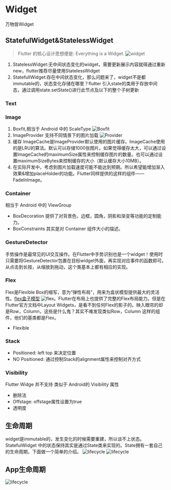 Widget
===
万物皆Widget

## StatefulWidget&StatelessWidget
> Flutter 的核心设计思想便是: Everything is a Widget.
![widget](http://img.1991th.com/tuchongeter/tech/flutter.widget)

1. StatelessWidget:无中间状态变化的widget，需要更新展示内容就得通过重新new，flutter推荐尽量使用StatelessWidget
2. StatefullWidget:存在中间状态变化，那么问题来了，widget不是都immutable的，状态变化存储在哪里？flutter 引入state的类用于存放中间态，通过调用state.setState()进行此节点及以下的整个子树更新

### Text

### Image
1. Boxfit,相当于 Android 中的 ScaleType
  ![Boxfit](http://img.1991th.com/tuchongeter/tech/image.boxfit)
2. ImageProvider 支持不同情景下的图片加载
  ![Provider](http://img.1991th.com/tuchongeter/tech/image.provider)
3. 缓存
  ImageCache是ImageProvider默认使用的图片缓存。ImageCache使用的是LRU的算法。默认可以存储1000张图片。如果觉得缓存太大，可以通过设置ImageCache的maximumSize属性来控制缓存图片的数量。也可以通过设置maximumSizeBytes来控制缓存的大小（默认缓存大小10MB）。
4. 在实际开发中，考虑到图片加载速度可能不能达到预期。所以希望能增加渐入效果&增加placeHolder的功能。Flutter同样提供的这样的组件——FadeInImage。

### Container
相当于 Android 中的 ViewGroup
- BoxDecoration 提供了对背景色，边框，圆角，阴影和渐变等功能的定制能力。
- BoxConstraints 其实是对 Container 组件大小的描述。

###  GestureDetector
手势操作是最常见的UI交互操作。在Flutter中手势识别也是一个widget！使用时只需要将GestureDetector包裹在目标widget外面，再实现对应事件的函数即可。从点击到长按，从缩放到拖动，这个类基本上都有相应的实现。

### Flex
Flex是Flexible Box的缩写，意为”弹性布局”，用来为盒状模型提供最大的灵活性。[flex盒子模型](https://www.runoob.com/w3cnote/flex-grammar.html)
![flex](http://img.1991th.com/tuchongeter/tech/3791e575c48b3698be6a94ae1dbff79d.png)。Flutter在布局上也提供了完整的Flex布局能力。但是在Flutter官方文档中Layout Widgets，是看不到任何Flex的影子的。映入眼帘的却是Row，Column，这些是什么鬼？其实不难发现类似Row，Column 这样的组件，他们的基类都是Flex。
- Flexible

### Stack
- Positioned: left top 来决定位置
- NO Positioned: 通过控制Stack的alignment属性来控制对齐方式

### Visibility
Flutter Widge 并不支持 类似于 Android的 Visibility 属性
- 删除法
- Offstage: offstage属性设置为true
- 透明度

## 生命周期
widget是immutable的，发生变化的时候需要重建，所以谈不上状态。StatefulWidget 中的状态保持其实是通过State类来实现的。State拥有一套自己的生命周期，下面做一个简单的介绍。
![lifecycle](http://img.1991th.com/tuchongeter/tech/widget.state.lifecycle)
![lifecycle](http://img.1991th.com/tuchongeter/tech/flutter.lifecycle)

## App生命周期
![lifecycle](http://img.1991th.com/tuchongeter/tech/flutter.app.lifecycle)
